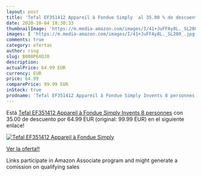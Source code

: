 ```yaml
---
layout: post
title: 'Tefal EF351412 Appareil à Fondue Simply  al 35.00 % de descuento'
date: 2020-10-04 18:30:33
thumbnailImage: 'https://m.media-amazon.com/images/I/41+JuFFAy8L._SL200_.jpg'
images: [ 'https://m.media-amazon.com/images/I/41+JuFFAy8L._SL200_.jpg' ]
comments: true
category: ofertas
author: ring
slug: B008P6XOJ0
description:
actualPrice: 64.99 EUR
currency: EUR
price: 64.99
comparePrice: 99.99 EUR
inStock: true
prodname: 'Tefal EF351412 Appareil à Fondue Simply Invents 8 personnes'
---
```


Está [Tefal EF351412 Appareil à Fondue Simply Invents 8 personnes](https://www.amazon.fr/dp/B008P6XOJ0/?tag=tolees0d-21) con 35.00 de descuento por 64.99 EUR (original: 99.99 EUR) en el siguiente enlace!

[![Tefal EF351412 Appareil à Fondue Simply ](https://m.media-amazon.com/images/I/41+JuFFAy8L._SL200_.jpg)](https://www.amazon.fr/dp/B008P6XOJ0/?tag=tolees0d-21)

[Ver la oferta!!](https://www.amazon.fr/dp/B008P6XOJ0/?tag=tolees0d-21)

Links participate in Amazon Associate program and might generate a comission on qualifying sales


